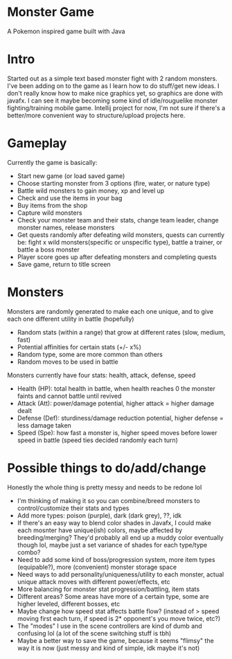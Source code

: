 # Monster Game
A Pokemon inspired game built with Java

# Intro

Started out as a simple text based monster fight with 2 random monsters.
I've been adding on to the game as I learn how to do stuff/get new ideas.
I don't really know how to make nice graphics yet, so graphics are done with javafx.
I can see it maybe becoming some kind of idle/rouguelike monster fighting/training mobile game. 
Intellij project for now, I'm not sure if there's a better/more convenient way to structure/upload projects here.


# Gameplay

Currently the game is basically:
- Start new game (or load saved game)
- Choose starting monster from 3 options (fire, water, or nature type)
- Battle wild monsters to gain money, xp and level up
- Check and use the items in your bag
- Buy items from the shop
- Capture wild monsters
- Check your monster team and their stats, change team leader, change monster names, release monsters
- Get quests randomly after defeating wild monsters, quests can currently be: fight x wild monsters(specific or unspecific type), battle a trainer, or battle a boss monster
- Player score goes up after defeating monsters and completing quests
- Save game, return to title screen

# Monsters

Monsters are randomly generated to make each one unique, and to give each one different utility in battle (hopefully)
- Random stats (within a range) that grow at different rates (slow, medium, fast)
- Potential affinities for certain stats (+/- x%)
- Random type, some are more common than others
- Random moves to be used in battle

Monsters currently have four stats: health, attack, defense, speed
- Health (HP): total health in battle, when health reaches 0 the monster faints and cannot battle until revived
- Attack (Att): power/damage potential, higher attack = higher damage dealt
- Defense (Def): sturdiness/damage reduction potential, higher defense = less damage taken
- Speed (Spe): how fast a monster is, higher speed moves before lower speed in battle (speed ties decided randomly each turn)

# Possible things to do/add/change

Honestly the whole thing is pretty messy and needs to be redone lol
- I'm thinking of making it so you can combine/breed monsters to control/customize their stats and types
- Add more types: poison (purple), dark (dark grey), ??, idk
- If there's an easy way to blend color shades in Javafx, I could make each mosnter have unique(ish) colors, maybe affected by breeding/merging? They'd probably all end up a muddy color eventually though lol, maybe just a set variance of shades for each type/type combo?
- Need to add some kind of boss/progression system, more item types (equipable?), more (convenient) monster storage space
- Need ways to add personality/uniqueness/utility to each monster, actual unique attack moves with different power/effects, etc
- More balancing for monster stat progression/battling, item stats
- Different areas? Some areas have more of a certain type, some are higher leveled, different bosses, etc
- Maybe change how speed stat affects battle flow? (instead of > speed moving first each turn, if speed is 2* opponent's you move twice, etc?)
- The "modes" I use in the scene controllers are kind of dumb and confusing lol (a lot of the scene switching stuff is tbh)
- Maybe a better way to save the game, because it seems "flimsy" the way it is now (just messy and kind of simple, idk maybe it's not)
